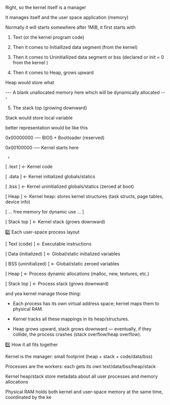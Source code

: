 Right, so the kernel itself is a manager 

It manages itself and the user space application (memory)

Normally it will starts somewhere after 1MiB, it first starts with

1. Text (or the kernel program code)

2. Then it comes to Initiallized data segment (from the kernel)

3. Then it comes to Uninitiallized data segment or bss (declared or init = 0 from the kernel )

4. Then it comes to Heap, grows upward

Heap would store what 

--- A blank unallocated memory here which will be dynamically allocated ---

5. The stack top (growing downward)

Stack would store local variable



better representation would be like this

0x00000000 ── BIOS + Bootloader (reserved)

0x00100000 ── Kernel starts here

     ↓

[ .text ]          ← Kernel code

[ .data ]          ← Kernel initialized globals/statics

[ .bss ]           ← Kernel uninitialized globals/statics (zeroed at boot)

[ Heap ]           ← Kernel heap: stores kernel structures (task structs, page tables, device info)

[ ... free memory for dynamic use ... ]

[ Stack top ]      ← Kernel stack (grows downward)




2️⃣ Each user-space process layout

[ Text (code) ]      ← Executable instructions

[ Data (initialized) ] ← Global/static initialized variables

[ BSS (uninitialized) ] ← Global/static zeroed variables

[ Heap ]             ← Process dynamic allocations (malloc, new, textures, etc.)

[ Stack top ]        ← Process stack (grows downward)


and yea kernel manage those thing:

- Each process has its own virtual address space; kernel maps them to physical RAM.

- Kernel tracks all these mappings in its heap/structures.

- Heap grows upward, stack grows downward — eventually, if they collide, the process crashes (stack overflow/heap overflow).

3️⃣ How it all fits together

Kernel is the manager: small footprint (heap + stack + code/data/bss)

Processes are the workers: each gets its own text/data/bss/heap/stack

Kernel heap/stack store metadata about all user processes and memory allocations

Physical RAM holds both kernel and user-space memory at the same time, coordinated by the ke